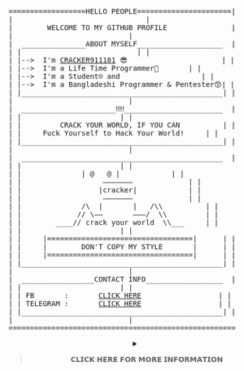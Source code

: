 

<pre>

==================HELLO PEOPLE======================|
|					            |
|        WELCOME TO MY GITHUB PROFILE               |
|						    |
|  _______________ABOUT MYSELF____________________  |
| |					          | |
| |-->	I'm <a href="https://www.facebook.com/cracker911181">CRACKER911181</a> 😎	     	          | |
| |-->	I'm a Life Time Programmer🎉		  | |
| |-->  I'm a Student☺️ and	                  | |
| |-->  I'm a Bangladeshi Programmer & Pentester😙| |
| |_______________________________________________| |
| 						    |
|  ______________________‼️‼️_______________________  |
| |						  | |
| |         CRACK YOUR WORLD, IF YOU CAN          | |
| |	    Fuck Yourself to Hack Your World!	  | |
| |_______________________________________________| |
|  						    |
|  _______________________________________________  |
| |						  | |
| |	             | @   @ |			  | |
| |                   ———————			  | |
| |                  |cracker|			  | |
| |                   ———————			  | |
| |              /\  |       |   /\\		  | |
| |             // \——       ———/  \\		  | |
| |        ____// crack your world  \\___	  | |
| |						  | |
| |     |==================================|	  | |
| |     |        DON'T COPY MY STYLE       |	  | |
| |     |==================================|	  | |
| |_______________________________________________| |
| 						    |
|  _________________CONTACT INFO__________________  |
| |						  | |
| | FB       :       <a href="https://www.facebook.com/cracker911181">CLICK HERE</a>		          | |
| | TELEGRAM :       <a href="https://t.me/cracker911181">CLICK HERE</a>		          | |
| |_______________________________________________| |
|						    |
=====================================================
</pre>

<div align="center">
<details>
	<summary>



> 𝗖𝗟𝗜𝗖𝗞 𝗛𝗘𝗥𝗘 𝗙𝗢𝗥 𝗠𝗢𝗥𝗘 𝗜𝗡𝗙𝗢𝗥𝗠𝗔𝗧𝗜𝗢𝗡

</summary>
	<br>
	<p align="center">
	<img alt = "GitHub Streak Stats" src="https://github-readme-streak-stats.herokuapp.com/?user=cracker911181">  
	<img alt = "GitHub Stats" src="https://github-readme-stats.vercel.app/api?username=cracker911181&show_icons=true&theme=radical">
	<br><br>






> 𝗚𝗜𝗧𝗛𝗨𝗕 𝗔𝗪𝗔𝗥𝗗𝗦

![trophy](https://github-profile-trophy.vercel.app/?username=cracker911181&row=2&column=3)
<br><br>

<b>



> TECNOLOGIES</b>







<img src="https://img.icons8.com/color/30/kali-linux" height="30"/>![Windows](https://img.icons8.com/color/30/windows-10.png)![Linux](https://img.icons8.com/color/30/linux.png)<img src="https://i.top4top.io/p_2100q9x921.png" height="30px"/>
<img src="https://i.top4top.io/p_2100381jm1.png" height="30px"/>
 <br><img src="https://img.shields.io/badge/github%20-%23121011.svg?&style=for-the-badge&logo=github&logoColor=green"/>
<img src="https://img.shields.io/badge/git%20-%23F05033.svg?&style=for-the-badge&logo=git&logoColor=green"/>

<br>



<b>






> LAUNGUAGES



</b>
<br>
<!--
![BASH](https://img.shields.io/badge/-BASH-black?style=flat-square&logo=BASH)
![PYTHON](https://img.shields.io/badge/-PYTHON-black?style=flat-square&logo=PYTHON)
-->

<!--
<img src="https://img.shields.io/badge/python%20-%2314354C.svg?&style=for-the-badge&logo=python&logoColor=white"/>
<img src="https://img.shields.io/badge/shell%20-%2300599C.svg?&style=for-the-badge&logo=shellogoColor=white"/>
<img src="https://img.shields.io/badge/c%20-%23239120.svg?&style=for-the-badge&logo=c&logoColor=white"/>
-->

<img src="https://github.com/cracker911181/test/blob/e837a6350a31b1288772a9a00c6619c80bd733c3/python.png">
<img src="https://b.top4top.io/p_21009ftxj1.png" height="30px"/>
<img src="https://b.top4top.io/p_2100mi4ha1.png" height="30px"/>
<br>
<img src="https://g.top4top.io/p_21009pdlh1.png" height="30px"/>
<img src="https://j.top4top.io/p_2100jibvz1.png" height="30px"/>



<br><br>

<a href="https://github.com/cracker911181/Cracker-Tool"><img title="CRACKER-TOOL" src="https://github-readme-stats.vercel.app/api/pin/?username=cracker911181&repo=CRACKER-TOOL&theme=redical"></a>
<a href="https://github.com/cracker911181/Cracker_enc"><img title="CRACKER_enc" src="https://github-readme-stats.vercel.app/api/pin/?username=cracker911181&repo=CRACKER_enc&theme=redical"></a>
<a href="https://github.com/cracker911181/Cracker_say"><img title="CRACKER_say" src="https://github-readme-stats.vercel.app/api/pin/?username=cracker911181&repo=CRACKER_say&theme=redical"/></a>

<br>
<b>


> PROFILE VISITORS

</b>





![Visitor] (https://profile-counter.glitch.me/{cracker911181}/count.svg)


 <br><b>🤩 Thank You 🤩</b>

</div>


